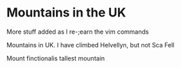 Mountains in the UK
===================

More stuff added as I re-;earn the vim commands

Mountains in UK. I have climbed Helvellyn, but not Sca Fell

Mount finctionalis tallest mountain
